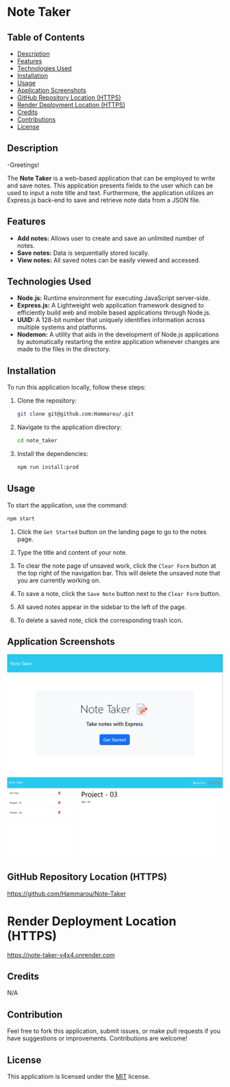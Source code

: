 # Note Taker

## Table of Contents

- [Description](#description)
- [Features](#features)
- [Technologies Used](#technologies-used)
- [Installation](#installation)
- [Usage](#usage)
- [Application Screenshots](#application-screenshots)
- [GitHub Repository Location (HTTPS)](#github-repository-location)
- [Render Deployment Location (HTTPS)](#github-deployment-location-https)
- [Credits](#credits)
- [Contributions](#contributions)
- [License](#license)


## Description

-Greetings!

The **Note Taker** is a web-based application that can be employed to write and save notes. This application presents fields to the user which can be used to input a note title and text. Furthermore, the application utilizes an Express.js back-end to save and retrieve note data from a JSON file.


## Features

- **Add notes:** Allows user to create and save an unlimited number of notes. 
- **Save notes:** Data is sequentially stored locally.
- **View notes:** All saved notes can be easily viewed and accessed. 


## Technologies Used

- **Node.js:** Runtime environment for executing JavaScript server-side.
- **Express.js:** A Lightweight web application framework designed to efficiently build web and mobile based applications through Node.js.
- **UUID:** A 128-bit number that uniquely identifies information across multiple systems and platforms.
- **Nodemon:** A utility that aids in the development of Node.js applications by automatically restarting the entire application whenever changes are made to the files in the directory.  


## Installation

To run this application locally, follow these steps:

1. Clone the repository:
   ```sh
   git clone git@github.com:Hammarou/.git
   ```

2. Navigate to the application directory:
   ```sh
   cd note_taker
   ```

3. Install the dependencies:
   ```sh
   npm run install:prod
   ```

## Usage

To start the application, use the command: 

```sh 
npm start
```

1. Click the `Get Started` button on the landing page to go to the notes page.

2. Type the title and content of your note.

3. To clear the note page of unsaved work, click the `Clear Form` button at the top right of the navigation bar. This will delete the unsaved note that you are currently working on. 

4. To save a note, click the `Save Note` button next to the `Clear Form` button.

5. All saved notes appear in the sidebar to the left of the page.

6. To delete a saved note, click the corresponding trash icon.


## Application Screenshots

![First screenshot](/public/assets/images/screenshot1.png)
![Second screenshot](/public/assets/images/screenshot2.png)


## GitHub Repository Location (HTTPS)

https://github.com/Hammarou/Note-Taker


# Render Deployment Location (HTTPS)

https://note-taker-v4x4.onrender.com


## Credits

N/A

## Contribution

Feel free to fork this application, submit issues, or make pull requests if you have suggestions or improvements. Contributions are welcome!


## License

This applicatiom is licensed under the [MIT](LICENSE) license.